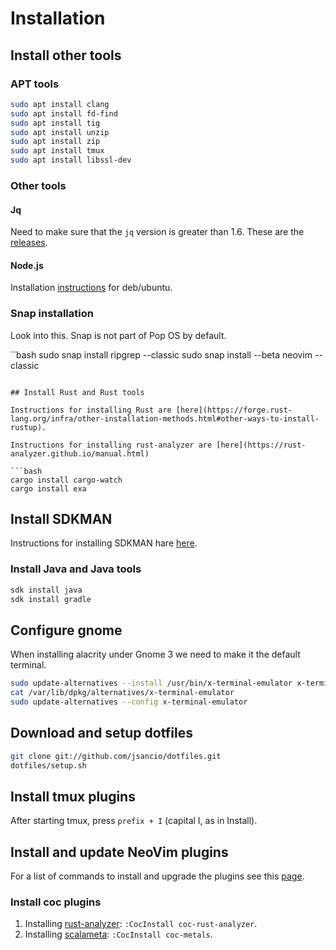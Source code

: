 # Installation

## Install other tools

### APT tools

```bash
sudo apt install clang
sudo apt install fd-find
sudo apt install tig
sudo apt install unzip
sudo apt install zip
sudo apt install tmux
sudo apt install libssl-dev
```

### Other tools

#### Jq
Need to make sure that the `jq` version is greater than 1.6. These are the [releases](https://stedolan.github.io/jq/download/).

#### Node.js

Installation [instructions](https://github.com/nodesource/distributions/blob/master/README.md) for deb/ubuntu.

### Snap installation

Look into this. Snap is not part of Pop OS by default.

``bash
sudo snap install ripgrep --classic
sudo snap install --beta neovim --classic
```

## Install Rust and Rust tools

Instructions for installing Rust are [here](https://forge.rust-lang.org/infra/other-installation-methods.html#other-ways-to-install-rustup).

Instructions for installing rust-analyzer are [here](https://rust-analyzer.github.io/manual.html)

```bash
cargo install cargo-watch
cargo install exa
```

## Install SDKMAN

Instructions for installing SDKMAN hare [here](https://sdkman.io/install).

### Install Java and Java tools

```bash
sdk install java
sdk install gradle
```

## Configure gnome

When installing alacrity under Gnome 3 we need to make it the default terminal.

```bash
sudo update-alternatives --install /usr/bin/x-terminal-emulator x-terminal-emulator /usr/bin/alacritty 30
cat /var/lib/dpkg/alternatives/x-terminal-emulator
sudo update-alternatives --config x-terminal-emulator
```

## Download and setup dotfiles

```bash
git clone git://github.com/jsancio/dotfiles.git
dotfiles/setup.sh
```

## Install tmux plugins

After starting tmux, press `prefix + I` (capital I, as in Install).

## Install and update NeoVim plugins

For a list of commands to install and upgrade the plugins see this [page](https://github.com/junegunn/vim-plug#commands).

### Install coc plugins

1. Installing [rust-analyzer](https://github.com/fannheyward/coc-rust-analyzer#install): `:CocInstall coc-rust-analyzer`.
2. Installing [scalameta](https://scalameta.org/metals/docs/editors/vim.html#installing-coc-metals): `:CocInstall coc-metals`.
